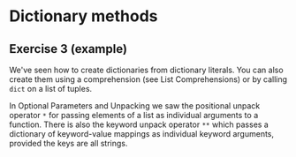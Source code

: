 # Dictionary methods

## Exercise 3 (example)

We've seen how to create dictionaries from dictionary literals. You can also create them using a comprehension (see
List Comprehensions) or by calling `dict` on a list of tuples.

In Optional Parameters and Unpacking we saw the positional unpack operator `*` for passing elements of a list as
individual arguments to a function. There is also the keyword unpack operator `**` which passes a dictionary of
keyword-value mappings as individual keyword arguments, provided the keys are all strings.
